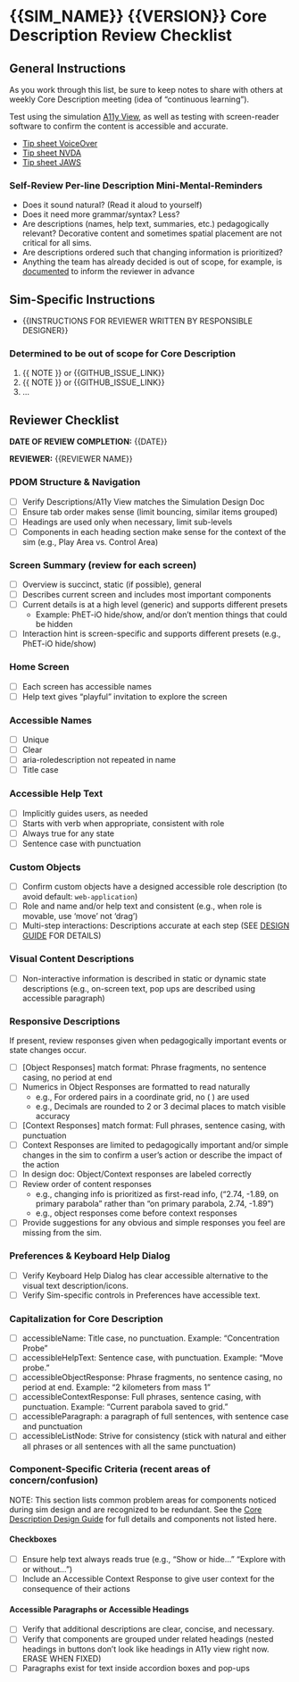 <!-- 

Goals of the Checklist

1. Meet WCAG: Ensure WCAG for Core Description requirements are being met, as often as possible.  
2. Meet PhET Standard: Provide best possible user experience given resource constraints.  
3. Reduce the time that QA spends reviewing sim for items that could be caught earlier in design.  
4. Provide Quick Reference as complement to the Core Description Guide

Audience (who will use this?)

1. Designer who created the Core Description to ensure they haven’t forgotten anything.  
2. Additional content expert to ensure language is pedagogically correct and relevant.  
3. An external reviewer (less desirable) to ensure quality of description is there.

Helpful Links

- Core Description Guide: [Description Design Guide and Tips:  Core](https://docs.google.com/document/d/1kCivjmuXiMzrFkYUigZFgDkssoEWGW_-OaXDk9myV00/edit?tab=t.0#heading=h.rj5etgrq1nf7)  
  Core Description Overview: [https://github.com/phetsims/phet-info/blob/main/doc/core-description-overview.md](https://github.com/phetsims/phet-info/blob/main/doc/core-description-overview.md)  
- QA Instructions on Testing Core Description: [https://github.com/phetsims/qa/blob/bcef426d259224dc6caac6da49e1ae70b6e10187/documentation/qa-book.md\#core-description](https://github.com/phetsims/qa/blob/bcef426d259224dc6caac6da49e1ae70b6e10187/documentation/qa-book.md#core-description)  
- Exemplars 

**To begin Core Description review, the responsible designer should:**

* Copy this checklist to a new GitHub issue titled "Core Description Review" and labeled `design:description`.
* Complete (or delete) the **Sim-Specific Instructions** section.
* Delete (or ~~strikethrough~~) checklist items and sections that are not relevant.
* Replace {{GITHUB_ISSUE_LINK}} with links to GitHub issues.
* Assign the GitHub issue to the designer who is doing the review.

* The responsible designer is responsible for removing the irrelevant parts
* A checked-off item doesn't mean "no problem here", it means "it was reviewed"
* Problems can be noted in side issues that reference this issue

!! DELETE THIS COMMENT BLOCK WHEN COPYING THE CHECKLIST !!

-->

# {{SIM_NAME}} {{VERSION}} Core Description Review Checklist

## General Instructions

As you work through this list, be sure to keep notes to share with others at weekly Core Description meeting (idea of “continuous learning”).

Test using the simulation [A11y View](https://bayes.colorado.edu/dev/phettest/phetmarks/), as well as testing with screen-reader software to confirm the content is accessible and accurate.

- [Tip sheet VoiceOver](https://docs.google.com/document/d/1qz0Dm2lA67tRhgw1GaHVeOSnldBoMj7AT5UE_UaXz1U/edit)  
- [Tip sheet NVDA](https://docs.google.com/document/d/1pgfyEER7ZlpJlXSwvSCbNBuoCa5oOexc7QvTuFZu-Mo/edit)  
- [Tip sheet JAWS](https://docs.google.com/document/d/1aggemqGsb2CdR7PxgLG50kOg4ZwBPM2M3eI3okyZHJ8/edit)

### Self-Review Per-line Description Mini-Mental-Reminders

- Does it sound natural? (Read it aloud to yourself)  
- Does it need more grammar/syntax? Less?
- Are descriptions (names, help text, summaries, etc.) pedagogically relevant? Decorative content and sometimes spatial placement are not critical for all sims.
- Are descriptions ordered such that changing information is prioritized?
- Anything the team has already decided is out of scope, for example, is [documented](#determined-to-be-out-of-scope-for-core-description) to inform the reviewer in advance

## Sim-Specific Instructions

- {{INSTRUCTIONS FOR REVIEWER WRITTEN BY RESPONSIBLE DESIGNER}}

### Determined to be out of scope for Core Description

1. {{ NOTE }} or {{GITHUB_ISSUE_LINK}}  
2. {{ NOTE }} or {{GITHUB_ISSUE_LINK}}  
3. …

## Reviewer Checklist

**DATE OF REVIEW COMPLETION:** {{DATE}}

**REVIEWER:** {{REVIEWER NAME}}

### PDOM Structure & Navigation

- [ ] Verify Descriptions/A11y View matches the Simulation Design Doc  
- [ ] Ensure tab order makes sense (limit bouncing, similar items grouped)  
- [ ] Headings are used only when necessary, limit sub-levels  
- [ ] Components in each heading section make sense for the context of the sim (e.g., Play Area vs. Control Area)

### Screen Summary (review for each screen)

- [ ] Overview is succinct, static (if possible), general  
- [ ] Describes current screen and includes most important components  
- [ ] Current details is at a high level (generic) and supports different presets  
  - Example: PhET-iO hide/show, and/or don’t mention things that could be hidden  
- [ ] Interaction hint is screen-specific and supports different presets (e.g., PhET-iO hide/show)

### Home Screen

- [ ] Each screen has accessible names  
- [ ] Help text gives “playful” invitation to explore the screen

### Accessible Names

- [ ] Unique  
- [ ] Clear  
- [ ] aria-roledescription not repeated in name  
- [ ] Title case

### Accessible Help Text

- [ ] Implicitly guides users, as needed  
- [ ] Starts with verb when appropriate, consistent with role  
- [ ] Always true for any state  
- [ ] Sentence case with punctuation

### Custom Objects

- [ ] Confirm custom objects have a designed accessible role description (to avoid default: `web-application`)  
- [ ] Role and name and/or help text and consistent (e.g., when role is movable, use ‘move’ not ‘drag’)  
- [ ] Multi-step interactions: Descriptions accurate at each step (SEE [DESIGN GUIDE](https://docs.google.com/document/d/1kCivjmuXiMzrFkYUigZFgDkssoEWGW_-OaXDk9myV00/edit?tab=t.0#heading=h.rj5etgrq1nf7) FOR DETAILS)

### Visual Content Descriptions

- [ ] Non-interactive information is described in static or dynamic state descriptions (e.g., on-screen text, pop ups are described using accessible paragraph)

### Responsive Descriptions

If present, review responses given when pedagogically important events or state changes occur.

- [ ] \[Object Responses\] match format: Phrase fragments, no sentence casing, no period at end  
- [ ] Numerics in Object Responses are formatted to read naturally  
  - e.g., For ordered pairs in a coordinate grid, no ( ) are used  
  - e.g., Decimals are rounded to 2 or 3 decimal places to match visible accuracy  
- [ ] \[Context Responses\] match format: Full phrases, sentence casing, with punctuation  
- [ ] Context Responses are limited to pedagogically important and/or simple changes in the sim to confirm a user’s action or describe the impact of the action  
- [ ] In design doc: Object/Context responses are labeled correctly  
- [ ] Review order of content responses  
  - e.g., changing info is prioritized as first-read info, (“2.74, \-1.89, on primary parabola” rather than “on primary parabola, 2.74, \-1.89”)  
  - e.g., object responses come before context responses  
- [ ] Provide suggestions for any obvious and simple responses you feel are missing from the sim.

### **Preferences & Keyboard Help Dialog**

- [ ] Verify Keyboard Help Dialog has clear accessible alternative to the visual text description/icons.  
- [ ] Verify Sim-specific controls in Preferences have accessible text.

### **Capitalization for Core Description**

- [ ] accessibleName: Title case, no punctuation. Example: “Concentration Probe”  
- [ ] accessibleHelpText: Sentence case, with punctuation. Example: “Move probe.”  
- [ ] accessibleObjectResponse: Phrase fragments, no sentence casing, no period at end. Example: “2 kilometers from mass 1”  
- [ ] accessibleContextResponse: Full phrases, sentence casing, with punctuation. Example: “Current parabola saved to grid.”  
- [ ] accessibleParagraph: a paragraph of full sentences, with sentence case and punctuation  
- [ ] accessibleListNode: Strive for consistency (stick with natural and either all phrases or all sentences with all the same punctuation)

### **Component-Specific Criteria (recent areas of concern/confusion)**

NOTE: This section lists common problem areas for components noticed during sim design and are recognized to be redundant. See the [Core Description Design Guide](https://docs.google.com/document/d/1kCivjmuXiMzrFkYUigZFgDkssoEWGW_-OaXDk9myV00/edit?tab=t.0#heading=h.rj5etgrq1nf7) for full details and components not listed here.

#### Checkboxes

- [ ] Ensure help text always reads true (e.g., “Show or hide…” “Explore with or without…”)  
- [ ] Include an Accessible Context Response to give user context for the consequence of their actions

#### Accessible Paragraphs or Accessible Headings

- [ ] Verify that additional descriptions are clear, concise, and necessary.  
- [ ] Verify that components are grouped under related headings (nested headings in buttons don’t look like headings in A11y view right now. ERASE WHEN FIXED)  
- [ ] Paragraphs exist for text inside accordion boxes and pop-ups
